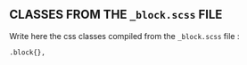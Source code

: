 ## CLASSES FROM THE `_block.scss` FILE

Write here the css classes compiled from the `_block.scss` file :

`
.block{}, 
`
